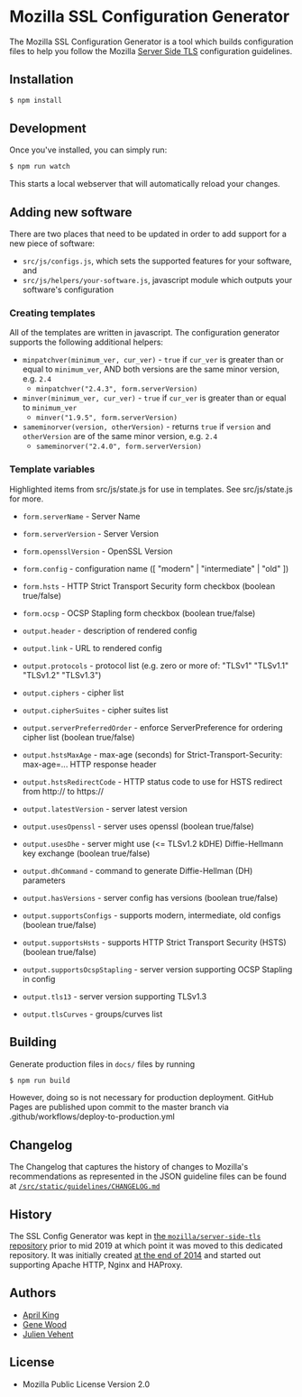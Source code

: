 # Mozilla SSL Configuration Generator

The Mozilla SSL Configuration Generator is a tool which builds configuration files to help you follow the Mozilla [Server Side TLS](https://wiki.mozilla.org/Security/Server_Side_TLS) configuration guidelines.

## Installation

```bash
$ npm install
```

## Development

Once you've installed, you can simply run:

```bash
$ npm run watch
```

This starts a local webserver that will automatically reload your changes.

## Adding new software

There are two places that need to be updated in order to add support for a new piece of software:

* `src/js/configs.js`, which sets the supported features for your software, and
* `src/js/helpers/your-software.js`, javascript module which outputs your software's configuration

### Creating templates

All of the templates are written in javascript.  The configuration generator supports the following additional helpers:

- `minpatchver(minimum_ver, cur_ver)` - `true` if `cur_ver` is greater than or equal to `minimum_ver`, AND both versions are the same minor version, e.g. `2.4`
  - `minpatchver("2.4.3", form.serverVersion)`
- `minver(minimum_ver, cur_ver)` - `true` if `cur_ver` is greater than or equal to `minimum_ver`
  - `minver("1.9.5", form.serverVersion)`
- `sameminorver(version, otherVersion)` - returns `true` if `version` and `otherVersion` are of the same minor version, e.g. `2.4`
  - `sameminorver("2.4.0", form.serverVersion)`

### Template variables

Highlighted items from src/js/state.js for use in templates.  See src/js/state.js for more.

- `form.serverName` - Server Name
- `form.serverVersion` - Server Version
- `form.opensslVersion` - OpenSSL Version
- `form.config` - configuration name ([ "modern" | "intermediate" | "old" ])
- `form.hsts` - HTTP Strict Transport Security form checkbox (boolean true/false)
- `form.ocsp` - OCSP Stapling form checkbox (boolean true/false)

- `output.header` - description of rendered config
- `output.link` - URL to rendered config
- `output.protocols` - protocol list (e.g. zero or more of: "TLSv1" "TLSv1.1" "TLSv1.2" "TLSv1.3")
- `output.ciphers` - cipher list
- `output.cipherSuites` - cipher suites list
- `output.serverPreferredOrder` - enforce ServerPreference for ordering cipher list (boolean true/false)
- `output.hstsMaxAge` - max-age (seconds) for Strict-Transport-Security: max-age=... HTTP response header
- `output.hstsRedirectCode` - HTTP status code to use for HSTS redirect from http:// to https://
- `output.latestVersion` - server latest version
- `output.usesOpenssl` - server uses openssl (boolean true/false)
- `output.usesDhe` - server might use (<= TLSv1.2 kDHE) Diffie-Hellmann key exchange (boolean true/false)
- `output.dhCommand` - command to generate Diffie-Hellman (DH) parameters
- `output.hasVersions` - server config has versions (boolean true/false)
- `output.supportsConfigs` - supports modern, intermediate, old configs (boolean true/false)
- `output.supportsHsts` - supports HTTP Strict Transport Security (HSTS) (boolean true/false)
- `output.supportsOcspStapling` - server version supporting OCSP Stapling in config
- `output.tls13` - server version supporting TLSv1.3
- `output.tlsCurves` - groups/curves list

## Building

Generate production files in `docs/` files by running

```bash
$ npm run build
```

However, doing so is not necessary for production deployment.
GitHub Pages are published upon commit to the master branch
via .github/workflows/deploy-to-production.yml

## Changelog

The Changelog that captures the history of changes to Mozilla's recommendations
as represented in the JSON guideline files can be found at [`/src/static/guidelines/CHANGELOG.md`](/src/static/guidelines/CHANGELOG.md)

## History

The SSL Config Generator was kept in [the `mozilla/server-side-tls` repository](https://github.com/mozilla/server-side-tls/tree/last-revision-before-move)
prior to mid 2019 at which point it was moved to this dedicated repository. It
was initially created [at the end of 2014](https://github.com/mozilla/server-side-tls/commit/b201a1191ba38e6f933cd02a4f425f683ffa9be4)
and started out supporting Apache HTTP, Nginx and HAProxy.

## Authors

* [April King](https://github.com/april)
* [Gene Wood](https://github.com/gene1wood)
* [Julien Vehent](https://github.com/jvehent)

## License

* Mozilla Public License Version 2.0

